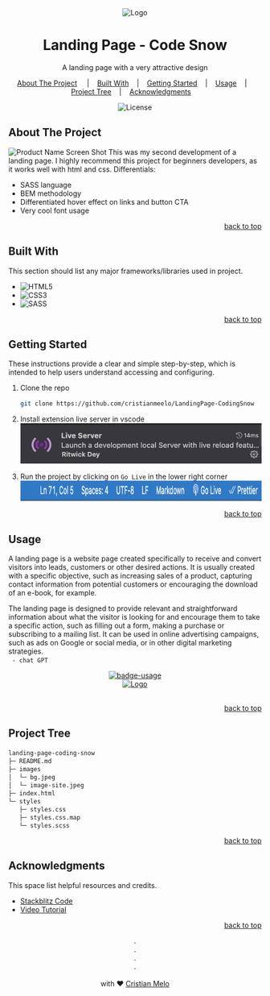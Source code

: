 <!-- PROJECT LOGO -->
<div id="readme-top" align="center">
<div >
<img src="https://cdn-icons-png.flaticon.com/512/1088/1088241.png?w=1060&t=st=1681082695~exp=1681083295~hmac=b1c7b542d5342de463739eb16831264cbc1802288f5985c7243a886f72052658"
alt="Logo" width="80" height="80">
</div>

<h1 align="center">
    Landing Page - Code Snow
</h1>
<p align="center">
    A landing page with a very attractive design
    <br />
</p>

<p align="center">
<a href="#about-the-project">About The Project</a>
&nbsp;&nbsp;&nbsp;&nbsp;|&nbsp;&nbsp;&nbsp;
<a href="#built-with">Built With</a>&nbsp;&nbsp;&nbsp;&nbsp;|&nbsp;&nbsp;&nbsp;
<a href="#getting-started">Getting Started</a>&nbsp;&nbsp;&nbsp;&nbsp;|&nbsp;&nbsp;&nbsp;
 <a href="#usage">Usage</a>&nbsp;&nbsp;&nbsp;&nbsp;|&nbsp;&nbsp;&nbsp;
 <a href="#project-tree">Project Tree</a>&nbsp;&nbsp;&nbsp;&nbsp;|&nbsp;&nbsp;&nbsp;
 <a href="#usage">Acknowledgments</a>&nbsp;&nbsp;&nbsp;&nbsp;
</p>

<p align="center">
<img alt="License" src="https://img.shields.io/static/v1?label=license&message=MIT&color=49AA26&labelCOlor=000000"></img>
</p>
</div>

<!-- ABOUT THE PROJECT -->

## About The Project

![Product Name Screen Shot][product-screenshot]
This was my second development of a landing page. I highly recommend this project for beginners developers, as it works well with html and css. Differentials:

- SASS language
- BEM methodology
- Differentiated hover effect on links and button CTA
- Very cool font usage

<p align="right"><a href="#readme-top">back to top</a></p>

<!-- BUILT WITH -->

## Built With

This section should list any major frameworks/libraries used in project.

- ![HTML5]
- ![CSS3]
- ![SASS]

<p align="right"><a href="#readme-top">back to top</a></p>

<!-- GETTING STARTED -->

## Getting Started

These instructions provide a clear and simple step-by-step, which is intended to help users understand accessing and configuring.

1. Clone the repo

   ```sh
   git clone https://github.com/cristianmeelo/LandingPage-CodingSnow

   ```

2. Install extension live server in vscode</br> <img src="./images/live-server.png" alt="Logo" width="480" height="80">

3. Run the project by clicking on `Go Live` in the lower right corner <br/> <img src="./images/go-live.png" alt="Logo" width="680" height="40">

<p align="right"><a href="#readme-top">back to top</a></p>

<!-- USAGE EXAMPLES -->

## Usage

A landing page is a website page created specifically to receive and convert visitors into leads, customers or other desired actions. It is usually created with a specific objective, such as increasing sales of a product, capturing contact information from potential customers or encouraging the download of an e-book, for example.

The landing page is designed to provide relevant and straightforward information about what the visitor is looking for and encourage them to take a specific action, such as filling out a form, making a purchase or subscribing to a mailing list. It can be used in online advertising campaigns, such as ads on Google or social media, or in other digital marketing strategies. </br> ` - chat GPT`

<div align="center">
<a href="https://cristianmeelo.github.io/landing-page-coding-snow/">
<img src="https://img.shields.io/badge/demo-see%20the%20app-blue" alt="badge-usage" >
</div>

<div align="center">
<img src="./images/image-site.png" alt="Logo">
</div>
</br>

<p align="right"><a href="#readme-top">back to top</a></p>

<!-- PROJECT  Tree -->

## Project Tree

```
landing-page-coding-snow
├─ README.md
├─ images
│  └─ bg.jpeg
│  └─ image-site.jpeg
├─ index.html
└─ styles
   ├─ styles.css
   ├─ styles.css.map
   └─ styles.scss

```

<p align="right"><a href="#readme-top">back to top</a></p>

<!-- ACKNOWLEDGMENTS -->

## Acknowledgments

This space list helpful resources and credits.

- [Stackblitz Code][stackblitz-link]
- [Video Tutorial][tutorial-video]

<p align="right"><a href="#readme-top">back to top</a></p>

<p align="center">
.
<br/>
.
<br/>
.
<br/>
.
<br/>
<br/>
with ❤️
<a href="https://www.linkedin.com/in/cristian-melo/">
 Cristian Melo
</a>
</p>
</div>

<!-- MARKDOWN LINKS & IMAGES -->
<!-- https://www.markdownguide.org/basic-syntax/#reference-style-links -->

<!-- IMAGES -->
[product-screenshot]: https://images.unsplash.com/photo-1536560942313-1530f4653ac3?ixlib=rb-4.0.3&ixid=MnwxMjA3fDB8MHxwaG90by1wYWdlfHx8fGVufDB8fHx8&auto=format&fit=crop&w=1548&q=80


<!-- LINKS -->
[stackblitz-link]: https://stackblitz.com/edit/web-platform-jbilqe?file=index.html,styles.css
[tutorial-video]: https://www.youtube.com/watch?v=JYWitDwHhxE&ab_channel=CodingSnow

<!-- SHIELDS -->
[HTML5]:https://img.shields.io/badge/HTML5-E34F26?style=for-the-badge&logo=html5&logoColor=white
[CSS3]: https://img.shields.io/badge/css3-%231572B6.svg?style=for-the-badge&logo=css3&logoColor=white
[SASS]:https://img.shields.io/badge/Sass-CC6699?style=for-the-badge&logo=sass&logoColor=white

